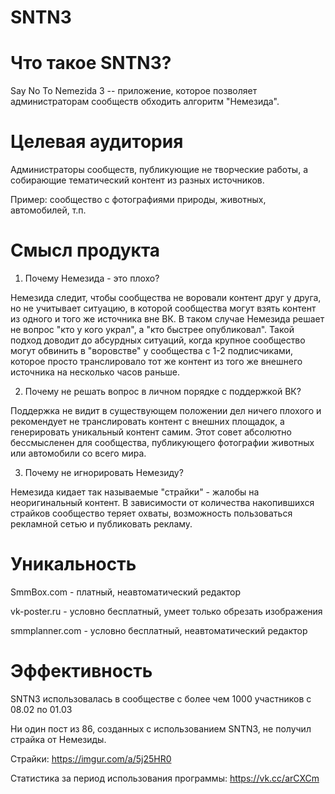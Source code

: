 # SNTN3

# Что такое SNTN3?
Say No To Nemezida 3 -- приложение, которое позволяет администраторам сообществ обходить алгоритм "Немезида".

# Целевая аудитория
 
Администраторы сообществ, публикующие не творческие работы, а собирающие тематический контент из разных источников.

Пример: сообщество с фотографиями природы, животных, автомобилей, т.п.
 
# Смысл продукта
 
1. Почему Немезида - это плохо?
 
Немезида следит, чтобы сообщества не воровали контент друг у друга, но не учитывает ситуацию, в которой сообщества могут взять контент из одного и того же источника вне ВК. В таком случае Немезида решает не вопрос "кто у кого украл", а "кто быстрее опубликовал". Такой подход доводит до абсурдных ситуаций, когда крупное сообщество могут обвинить в "воровстве" у сообщества с 1-2 подписчиками, которое просто транслировало тот же контент из того же внешнего источника на несколько часов раньше.
 
 
2. Почему не решать вопрос в личном порядке с поддержкой ВК?
 
Поддержка не видит в существующем положении дел ничего плохого и рекомендует не транслировать контент с внешних площадок, а генерировать уникальный контент самим. Этот совет абсолютно бессмысленен для сообщества, публикующего фотографии животных или автомобили со всего мира.
 
 
3. Почему не игнорировать Немезиду?
 
Немезида кидает так называемые "страйки" - жалобы на неоригинальный контент. В зависимости от количества накопившихся страйков сообщество теряет охваты, возможность пользоваться рекламной сетью и публиковать рекламу.
 
# Уникальность
 
SmmBox.com - платный, неавтоматический редактор

vk-poster.ru - условно бесплатный, умеет только обрезать изображения 

smmplanner.com - условно бесплатный, неавтоматический редактор
 
# Эффективность
 
SNTN3 использовалась в сообществе с более чем 1000 участников с 08.02 по 01.03

Ни один пост из 86, созданных с использованием SNTN3, не получил страйка от Немезиды.

Страйки: https://imgur.com/a/5j25HR0

Статистика за период использования программы: https://vk.cc/arCXCm

